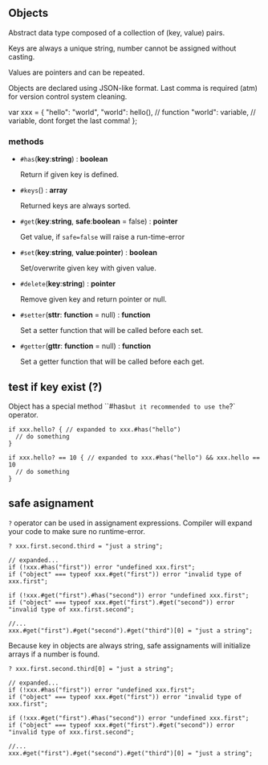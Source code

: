 ## Objects

Abstract data type composed of a collection of (key, value) pairs.

Keys are always a unique string, number cannot be assigned without casting.

Values are pointers and can be repeated.

Objects are declared using JSON-like format.
Last comma is required (atm) for version control system cleaning.

var xxx = {
  "hello": "world",
  "world": hello(), // function
  "world": variable, // variable, dont forget the last comma!
};

### methods
* `#has`(**key**:**string**) : **boolean**

  Return if given key is defined. 

* `#keys`() : **array**

  Returned keys are always sorted. 

* `#get`(**key**:**string**, **safe**:**boolean** = false) : **pointer**

  Get value, if `safe=false` will raise a run-time-error

* `#set`(**key**:**string**, **value**:**pointer**) : **boolean**

  Set/overwrite given key with given value. 

* `#delete`(**key**:**string**) : **pointer**

  Remove given key and return pointer or null.

* `#setter`(**sttr**: **function** = null) : **function**

  Set a setter function that will be called before each set. 

* `#getter`(**gttr**: **function** = null) : **function**

  Set a getter function that will be called before each get.


## test if key exist (?)

Object has a special method ``#has` but it recommended to use the `?` operator.

```
if xxx.hello? { // expanded to xxx.#has("hello")
  // do something
}

if xxx.hello? == 10 { // expanded to xxx.#has("hello") && xxx.hello == 10
  // do something
}
```

## safe asignament

`?` operator can be used in assignament expressions. Compiler will expand your code to make sure no runtime-error.

```
? xxx.first.second.third = "just a string";

// expanded...
if (!xxx.#has("first")) error "undefined xxx.first";
if ("object" === typeof xxx.#get("first")) error "invalid type of xxx.first";

if (!xxx.#get("first").#has("second")) error "undefined xxx.first";
if ("object" === typeof xxx.#get("first").#get("second")) error "invalid type of xxx.first.second";

//...
xxx.#get("first").#get("second").#get("third")[0] = "just a string";
```

Because key in objects are always string, safe assignaments will initialize arrays if a number is found.

```
? xxx.first.second.third[0] = "just a string";

// expanded...
if (!xxx.#has("first")) error "undefined xxx.first";
if ("object" === typeof xxx.#get("first")) error "invalid type of xxx.first";

if (!xxx.#get("first").#has("second")) error "undefined xxx.first";
if ("object" === typeof xxx.#get("first").#get("second")) error "invalid type of xxx.first.second";

//...
xxx.#get("first").#get("second").#get("third")[0] = "just a string";
```


